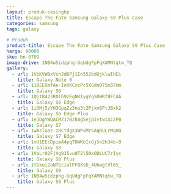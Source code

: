 ```yaml
---
layout: produk-casinghp
title: Escape The Fate Samsung Galaxy S9 Plus Case
categories: samsung
tags: galaxy

# Produk
product-title: Escape The Fate Samsung Galaxy S9 Plus Case
harga: 90000
sku: hn-0709
image-drive: 1NB4w5idzphg-UqUdgFpFqXAMNtqtw_TQ
gallery:
  - url: 1ViKVWBxVshJd6Pj1En552bdUjklwIHEi
    title: Galaxy Note 8
  - url: 118EEXmfAe-IeVKCxcPc5XGdnO7Sm37Hm
    title: Galaxy S6
  - url: 1Qjt8423ROlb9zFgNKIygYqSRWRf8FCAA
    title: Galaxy S6 Edge
  - url: 1iOMj5zYH3GpqZz3nu3t2PjxmSPtJBxk2
    title: Galaxy S6 Edge Plus
  - url: 1eJDgYWQACMZ17B2h0g5ejpIvtwiXcZPB
    title: Galaxy S7
  - url: 1wAslGaz-zHCtdgX3WPvMYSAqRULrMqHQ
    title: Galaxy S7 Edge
  - url: 1vU1EEcDpimA4pqTDWKbIxGj5n2h34b-O
    title: Galaxy S8
  - url: 1VaLr92FjVg9J5vu0T2l50xODLUC7rIyc
    title: Galaxy S8 Plus
  - url: 1tGkui2aNfEcialPFQXsD_4U6wgtVl6S_
    title: Galaxy S9
  - url: 1NB4w5idzphg-UqUdgFpFqXAMNtqtw_TQ
    title: Galaxy S9 Plus
---
```

